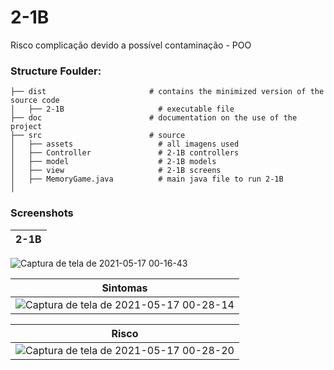 # 2-1B
Risco complicação devido a possível contaminação - POO

### Structure Foulder:

    ├── dist                       # contains the minimized version of the source code
    │   ├── 2-1B                     # executable file
    ├── doc                        # documentation on the use of the project
    ├── src                        # source
    │   ├── assets                   # all imagens used    
    │   ├── Controller               # 2-1B controllers 
    │   ├── model                    # 2-1B models
    │   ├── view                     # 2-1B screens
    │   ├── MemoryGame.java          # main java file to run 2-1B 
    │   

### Screenshots

| 2-1B |
|-----------------------------------------------------------------------------------------------------------------------------|
![Captura de tela de 2021-05-17 00-16-43](https://user-images.githubusercontent.com/45442173/118428724-77764c80-b6a6-11eb-9d3d-864678db7e63.png)

| Sintomas 
|-----------------------------------------------------------------------------------------------------------------------------|
|![Captura de tela de 2021-05-17 00-28-14](https://user-images.githubusercontent.com/45442173/118429115-506c4a80-b6a7-11eb-9bef-17df3b1040d2.png) |

| Risco 
|-----------------------------------------------------------------------------------------------------------------------------|
|![Captura de tela de 2021-05-17 00-28-20](https://user-images.githubusercontent.com/45442173/118429118-5104e100-b6a7-11eb-8182-575432431db1.png) |
